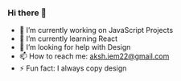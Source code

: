 ### Hi there 👋

<!--
**kmrakash/kmrakash** is a ✨ _special_ ✨ repository because its `README.md` (this file) appears on your GitHub profile.

Here are some ideas to get you started:
-->
- 🔭 I’m currently working on JavaScript Projects
- 🌱 I’m currently learning React
- 🤔 I’m looking for help with Design
- 📫 How to reach me: aksh.iem22@gmail.com
- ⚡ Fun fact: I always copy design


